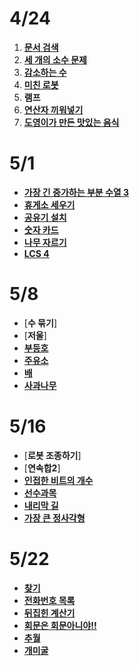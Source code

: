 # 4/24
1. [**문서 검색**](https://github.com/algorithmFor2021/jaebin_lee/blob/main/2021.4.24/1543.cpp)
2. [**세 개의 소수 문제**](https://github.com/algorithmFor2021/jaebin_lee/blob/main/2021.4.24/11502.cpp)
3. [**감소하는 수**](https://github.com/algorithmFor2021/jaebin_lee/blob/main/2021.4.24/1038.cpp)
4. [**미친 로봇**](https://github.com/algorithmFor2021/jaebin_lee/blob/main/2021.4.24/1405.cpp)
5. **램프**
6. [**연산자 끼워넣기**](https://github.com/algorithmFor2021/jaebin_lee/blob/main/2021.4.24/15658.cpp)
7. [**도영이가 만든 맛있는 음식**](https://github.com/algorithmFor2021/jaebin_lee/blob/main/2021.4.24/2961.cpp)

# 5/1
- [**가장 긴 증가하는 부분 수열 3**](https://github.com/algorithmFor2021/jaebin_lee/blob/main/2021.05.01/12738.cpp)
- [**휴게소 세우기**](https://github.com/algorithmFor2021/jaebin_lee/blob/main/2021.05.01/1477.cpp)
- [**공유기 설치**](https://github.com/algorithmFor2021/jaebin_lee/blob/main/2021.05.01/2110.cpp)
- [**숫자 카드**](https://github.com/algorithmFor2021/jaebin_lee/blob/main/2021.05.01/10815.cpp)
- [**나무 자르기**](https://github.com/algorithmFor2021/jaebin_lee/blob/main/2021.05.01/2805.cpp)
- [**LCS 4**](https://github.com/algorithmFor2021/jaebin_lee/blob/main/2021.05.01/13711.cpp)

# 5/8
- [**수 묶기**]
- [**저울**]
- [**부등호**](https://github.com/algorithmFor2021/jaebin_lee/blob/main/2021.05.08/2529.cpp)
- [**주유소**](https://github.com/algorithmFor2021/jaebin_lee/blob/main/2021.05.08/13305.cpp)
- [**배**](https://github.com/algorithmFor2021/jaebin_lee/blob/main/2021.05.08/1092.cpp)
- [**사과나무**](https://github.com/algorithmFor2021/jaebin_lee/blob/main/2021.05.08/19539.cpp)

# 5/16
- [**로봇 조종하기**]
- [**연속합2**]
- [**인접한 비트의 개수**](https://github.com/algorithmFor2021/jaebin_lee/blob/main/2021.05.16/2698.cpp)
- [**선수과목**](https://github.com/algorithmFor2021/jaebin_lee/blob/main/2021.05.16/14567.cpp)
- [**내리막 길**](https://github.com/algorithmFor2021/jaebin_lee/blob/main/2021.05.16/1520.cpp)
- [**가장 큰 정사각형**](https://github.com/algorithmFor2021/jaebin_lee/blob/main/2021.05.16/1915.cpp)

# 5/22
- [**찾기**](https://github.com/algorithmFor2021/jaebin_lee/blob/main/2021.05.22/1786.cpp)
- [**전화번호 목록**](https://github.com/algorithmFor2021/jaebin_lee/blob/main/2021.05.22/5052.cpp)
- [**뒤집힌 계산기**](https://github.com/algorithmFor2021/jaebin_lee/blob/main/2021.05.22/20129.cpp)
- [**회문은 회문아니야!!**](https://github.com/algorithmFor2021/jaebin_lee/blob/main/2021.05.22/15927.cpp)
- [**추월**](https://github.com/algorithmFor2021/jaebin_lee/blob/main/2021.05.22/2002.cpp)
- [**개미굴**](https://github.com/algorithmFor2021/jaebin_lee/blob/main/2021.05.22/14725.cpp)

